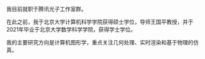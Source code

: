 我目前就职于腾讯光子工作室群。

在此之前，我于北京大学计算机科学学院获得硕士学位，导师王国平教授，并于2021年毕业于北京大学数学科学学院，获得学士学位。

我的主要研究方向是计算机图形学，重点关注几何处理、实时渲染和基于物理的仿真。
